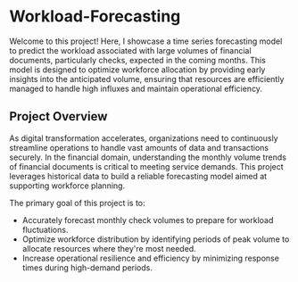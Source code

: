 # Workload-Forecasting
Welcome to this project! Here, I showcase a time series forecasting model to predict the workload associated with large volumes of financial documents, particularly checks, expected in the coming months. This model is designed to optimize workforce allocation by providing early insights into the anticipated volume, ensuring that resources are efficiently managed to handle high influxes and maintain operational efficiency.

## Project Overview
As digital transformation accelerates, organizations need to continuously streamline operations to handle vast amounts of data and transactions securely. In the financial domain, understanding the monthly volume trends of financial documents is critical to meeting service demands. This project leverages historical data to build a reliable forecasting model aimed at supporting workforce planning.

The primary goal of this project is to:
- Accurately forecast monthly check volumes to prepare for workload fluctuations.
- Optimize workforce distribution by identifying periods of peak volume to allocate resources where they're most needed.
- Increase operational resilience and efficiency by minimizing response times during high-demand periods.
